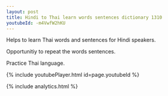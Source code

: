 ```yaml
---
layout: post
title: Hindi to Thai learn words sentences dictionary 1310 
youtubeId: -m4VwfW2hKU
---
```

 
 
Helps to learn Thai words and sentences for Hindi speakers.

Opportunitiy to repeat the words sentences. 

Practice Thai language. 
 
{% include youtubePlayer.html id=page.youtubeId %}
 
 
{% include analytics.html %}